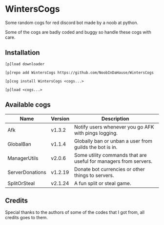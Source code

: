 # WintersCogs

Some random cogs for red discord bot made by a noob at python.

Some of the cogs are badly coded and buggy so handle these cogs with care.

## Installation

```
[p]load downloader

[p]repo add WintersCogs https://github.com/NoobInDaHause/WintersCogs

[p]cog install WintersCogs <cogs...>

[p]load <cogs...>
```

## Available cogs

| Name            |  Version  | Description                                                      |
| --------------- | --------- | ---------------------------------------------------------------- |
| Afk             |  v1.3.2   | Notify users whenever you go AFK with pings logging.             |
| GlobalBan       |  v1.1.4   | Globally ban or unban a user from guilds the bot is in.          |
| ManagerUtils    |  v2.0.6   | Some utility commands that are useful for managers from servers. |
| ServerDonations |  v1.2.19  | Donate bot currencies or other things to servers.                |
| SplitOrSteal    |  v2.1.24  | A fun split or steal game.                                       |

## Credits

Special thanks to the authors of some of the codes that I got from, all credits goes to them.